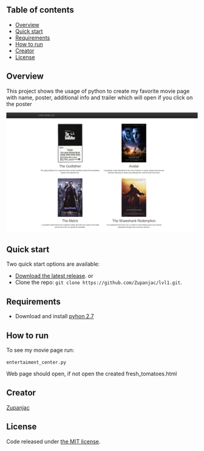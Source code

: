 ## Table of contents
* [Overview](#overview)
* [Quick start](#quick-start)
* [Requirements](#requirements)
* [How to run](#how-to-run)
* [Creator](#creator)
* [License](#license)

## Overview

This project shows the usage of python to create my favorite movie page with
name, poster, additional info and trailer which will open if you click on the poster

![Example](https://github.com/Zupanjac/lvl1/blob/master/Movie.png)

## Quick start

Two quick start options are available:

* [Download the latest release](https://github.com/Zupanjac/lvl1/archive/master.zip).
or
* Clone the repo: `git clone https://github.com/Zupanjac/lvl1.git`.

## Requirements
* Download and install [pyhon 2.7](https://www.python.org/downloads/)

## How to run
To see my movie page run:

  `entertaiment_center.py`

Web page should open, if not open the created fresh_tomatoes.html

## Creator
[Zupanjac](https://github.com/Zupanjac)

## License

Code released under [the MIT license](https://github.com/twbs/bootstrap/blob/master/LICENSE).
